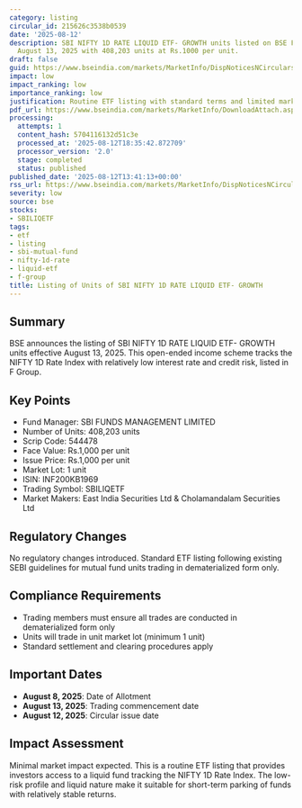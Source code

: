 ```yaml
---
category: listing
circular_id: 215626c3538b0539
date: '2025-08-12'
description: SBI NIFTY 1D RATE LIQUID ETF- GROWTH units listed on BSE F Group effective
  August 13, 2025 with 408,203 units at Rs.1000 per unit.
draft: false
guid: https://www.bseindia.com/markets/MarketInfo/DispNoticesNCirculars.aspx?Noticeid={E3BF3BEB-39BD-46A2-82F3-96F78F9E47C4}&noticeno=20250812-37&dt=08/12/2025&icount=37&totcount=50&flag=0
impact: low
impact_ranking: low
importance_ranking: low
justification: Routine ETF listing with standard terms and limited market impact
pdf_url: https://www.bseindia.com/markets/MarketInfo/DownloadAttach.aspx?id=20250812-37&attachedId=
processing:
  attempts: 1
  content_hash: 5704116132d51c3e
  processed_at: '2025-08-12T18:35:42.872709'
  processor_version: '2.0'
  stage: completed
  status: published
published_date: '2025-08-12T13:41:13+00:00'
rss_url: https://www.bseindia.com/markets/MarketInfo/DispNoticesNCirculars.aspx?Noticeid={E3BF3BEB-39BD-46A2-82F3-96F78F9E47C4}&noticeno=20250812-37&dt=08/12/2025&icount=37&totcount=50&flag=0
severity: low
source: bse
stocks:
- SBILIQETF
tags:
- etf
- listing
- sbi-mutual-fund
- nifty-1d-rate
- liquid-etf
- f-group
title: Listing of Units of SBI NIFTY 1D RATE LIQUID ETF- GROWTH
---
```


## Summary

BSE announces the listing of SBI NIFTY 1D RATE LIQUID ETF- GROWTH units effective August 13, 2025. This open-ended income scheme tracks the NIFTY 1D Rate Index with relatively low interest rate and credit risk, listed in F Group.

## Key Points

- Fund Manager: SBI FUNDS MANAGEMENT LIMITED
- Number of Units: 408,203 units
- Scrip Code: 544478
- Face Value: Rs.1,000 per unit
- Issue Price: Rs.1,000 per unit
- Market Lot: 1 unit
- ISIN: INF200KB1969
- Trading Symbol: SBILIQETF
- Market Makers: East India Securities Ltd & Cholamandalam Securities Ltd

## Regulatory Changes

No regulatory changes introduced. Standard ETF listing following existing SEBI guidelines for mutual fund units trading in dematerialized form only.

## Compliance Requirements

- Trading members must ensure all trades are conducted in dematerialized form only
- Units will trade in unit market lot (minimum 1 unit)
- Standard settlement and clearing procedures apply

## Important Dates

- **August 8, 2025**: Date of Allotment
- **August 13, 2025**: Trading commencement date
- **August 12, 2025**: Circular issue date

## Impact Assessment

Minimal market impact expected. This is a routine ETF listing that provides investors access to a liquid fund tracking the NIFTY 1D Rate Index. The low-risk profile and liquid nature make it suitable for short-term parking of funds with relatively stable returns.